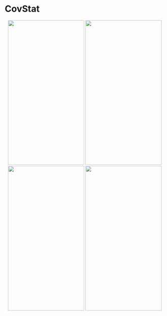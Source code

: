 # CovStat

<p align="center">
  <kbd><img src="https://user-images.githubusercontent.com/56093481/87885786-a6e00c80-ca35-11ea-9c45-a198d7e8541a.png" width="240" height="455"></kbd> 
  <kbd><img src="https://user-images.githubusercontent.com/56093481/87885802-bc553680-ca35-11ea-989b-0d1b4cea649a.png" width="240" height="455"></kbd> 
  <kbd><img src="https://user-images.githubusercontent.com/56093481/88094091-9c964d80-cbb0-11ea-8f86-b63f2dbe84ec.png" width="240" height="455"></kbd> 
  <kbd><img src="https://user-images.githubusercontent.com/56093481/87885874-47cec780-ca36-11ea-844d-4a75734267f5.png" width="240" height="455"></kbd> 
</p>
